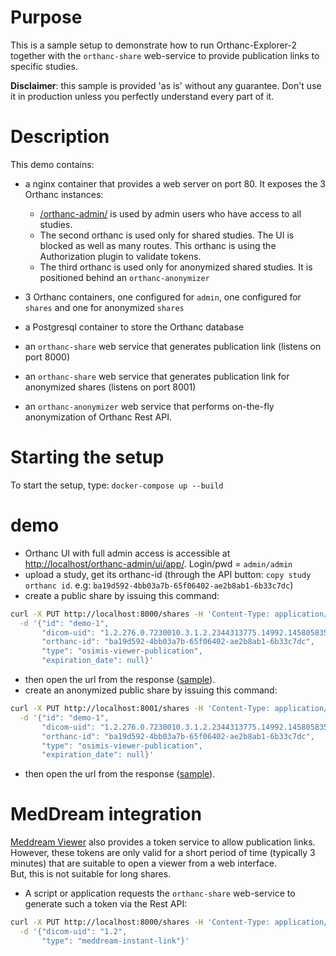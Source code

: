 # Purpose

This is a sample setup to demonstrate how to run Orthanc-Explorer-2 together with the `orthanc-share`
web-service to provide publication links to specific studies.

**Disclaimer**: this sample is provided 'as is' without any guarantee.  Don't use it in production unless you perfectly understand every part of it.

# Description

This demo contains:

- a nginx container that provides a web server on port 80.  It exposes the 3 Orthanc instances:
  - [/orthanc-admin/](http://localhost/orthanc-admin/ui/app/) is used by admin users who have access to all studies.
  - The second orthanc is used only for shared studies.  The UI is blocked as well as many routes.  This orthanc is using the Authorization plugin to validate tokens.
  - The third orthanc is used only for anonymized shared studies.  It is positioned behind an `orthanc-anonymizer`

- 3 Orthanc containers, one configured for `admin`, one configured for `shares` and one for anonymized `shares`
- a Postgresql container to store the Orthanc database
- an `orthanc-share` web service that generates publication link (listens on port 8000)
- an `orthanc-share` web service that generates publication link for anonymized shares (listens on port 8001)
- an `orthanc-anonymizer` web service that performs on-the-fly anonymization of Orthanc Rest API.

# Starting the setup

To start the setup, type: `docker-compose up --build`

# demo

- Orthanc UI with full admin access is accessible at [http://localhost/orthanc-admin/ui/app/](http://localhost/orthanc-admin/ui/app/).  Login/pwd = `admin/admin`
- upload a study, get its orthanc-id (through the API button: `copy study orthanc id`.  e.g: `ba19d592-4bb03a7b-65f06402-ae2b8ab1-6b33c7dc`)
- create a public share by issuing this command:
```bash
curl -X PUT http://localhost:8000/shares -H 'Content-Type: application/json' \
  -d '{"id": "demo-1", 
       "dicom-uid": "1.2.276.0.7230010.3.1.2.2344313775.14992.1458058359.6811", 
       "orthanc-id": "ba19d592-4bb03a7b-65f06402-ae2b8ab1-6b33c7dc", 
       "type": "osimis-viewer-publication", 
       "expiration_date": null}'
```
- then open the url from the response ([sample](http://localhost/shares/osimis-viewer/app/index.html?study=ba19d592-4bb03a7b-65f06402-ae2b8ab1-6b33c7dc&token=eyJ0eXAiOiJKV1QiLCJhbGciOiJIUzI1NiJ9.eyJpZCI6ImRlbW8tMSIsImRpY29tX3VpZCI6IjEuMi4yNzYuMC43MjMwMDEwLjMuMS4yLjIzNDQzMTM3NzUuMTQ5OTIuMTQ1ODA1ODM1OS42ODExIiwib3J0aGFuY19pZCI6ImJhMTlkNTkyLTRiYjAzYTdiLTY1ZjA2NDAyLWFlMmI4YWIxLTZiMzNjN2RjIiwidHlwZSI6Im9zaW1pcy12aWV3ZXItcHVibGljYXRpb24iLCJleHBpcmF0aW9uX2RhdGUiOm51bGx9.JyguRcZmjzU5cvuLXx44dlw3TDCKU1UNXaWPt9fzAIU)). 
- create an anonymized public share by issuing this command:
```bash
curl -X PUT http://localhost:8001/shares -H 'Content-Type: application/json' \
  -d '{"id": "demo-1", 
       "dicom-uid": "1.2.276.0.7230010.3.1.2.2344313775.14992.1458058359.6811", 
       "orthanc-id": "ba19d592-4bb03a7b-65f06402-ae2b8ab1-6b33c7dc", 
       "type": "osimis-viewer-publication", 
       "expiration_date": null}'
```
- then open the url from the response ([sample](http://localhost/anon-shares/osimis-viewer/app/index.html?study=ba19d592-4bb03a7b-65f06402-ae2b8ab1-6b33c7dc&token=eyJ0eXAiOiJKV1QiLCJhbGciOiJIUzI1NiJ9.eyJpZCI6ImRlbW8tMSIsImRpY29tX3VpZCI6IjEuMi4yNzYuMC43MjMwMDEwLjMuMS4yLjIzNDQzMTM3NzUuMTQ5OTIuMTQ1ODA1ODM1OS42ODExIiwib3J0aGFuY19pZCI6ImJhMTlkNTkyLTRiYjAzYTdiLTY1ZjA2NDAyLWFlMmI4YWIxLTZiMzNjN2RjIiwidHlwZSI6Im9zaW1pcy12aWV3ZXItcHVibGljYXRpb24iLCJleHBpcmF0aW9uX2RhdGUiOm51bGx9.JyguRcZmjzU5cvuLXx44dlw3TDCKU1UNXaWPt9fzAIU)). 


# MedDream integration

[Meddream Viewer](https://www.softneta.com/products/meddream-dicom-viewer/) also provides a token service to allow publication links.
However, these tokens are only valid for a short period of time (typically 3 minutes) that are suitable
to open a viewer from a web interface.  
But, this is not suitable for long shares. 


- A script or application requests the `orthanc-share` web-service to generate such a token via the Rest API:
```bash
curl -X PUT http://localhost:8000/shares -H 'Content-Type: application/json' \
  -d '{"dicom-uid": "1.2", 
       "type": "meddream-instant-link"}'
```
